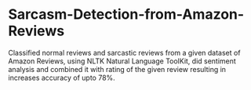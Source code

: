 # Sarcasm-Detection-from-Amazon-Reviews
Classified normal reviews and sarcastic reviews from a given dataset of Amazon Reviews, using NLTK Natural Language ToolKit, did sentiment analysis and combined it with rating of the given review resulting in increases accuracy of upto 78%.

